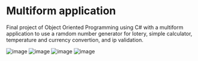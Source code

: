 # Multiform application 
Final project of Object Oriented Programming using C# with a multiform application to use a 
ramdom number generator for lotery, simple calculator, temperature and currency convertion, 
and ip validation.

![image](https://github.com/BrLopes3/MultiFormApplication/assets/121700662/a034fbbd-4e99-4cf8-8b84-843eaef9193f)
![image](https://github.com/BrLopes3/MultiFormApplication/assets/121700662/d20d5f0d-0630-4527-a98a-3a77e51626a9)
![image](https://github.com/BrLopes3/MultiFormApplication/assets/121700662/e550a3be-8bdd-4d2e-9134-bb18237d1563)
![image](https://github.com/BrLopes3/MultiFormApplication/assets/121700662/45a87531-a81c-47b4-b75f-1003488c48cd)




